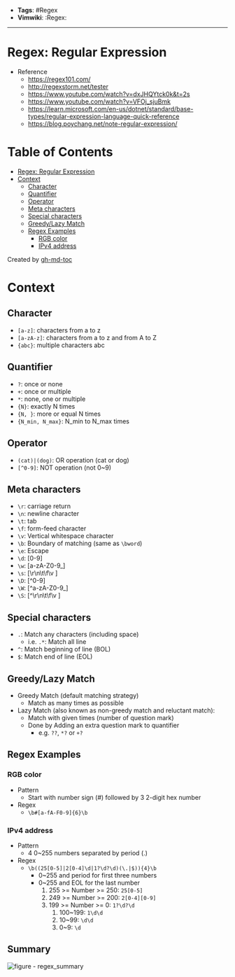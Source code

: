 - __Tags__: #Regex
- __Vimwiki__: :Regex:

______________________________________________________________________

# Regex: Regular Expression

- Reference
  - https://regex101.com/
  - http://regexstorm.net/tester
  - https://www.youtube.com/watch?v=dxJHQYtck0k&t=2s
  - https://www.youtube.com/watch?v=VFOj_sjuBmk
  - https://learn.microsoft.com/en-us/dotnet/standard/base-types/regular-expression-language-quick-reference
  - https://blog.poychang.net/note-regular-expression/

# Table of Contents

- [Regex: Regular Expression](#regex-regular-expression)
- [Context](#context)
  - [Character](#character)
  - [Quantifier](#quantifier)
  - [Operator](#operator)
  - [Meta characters](#meta-characters)
  - [Special characters](#special-characters)
  - [Greedy/Lazy Match](#greedylazy-match)
  - [Regex Examples](#regex-examples)
    - [RGB color](#rgb-color)
    - [IPv4 address](#ipv4-address)

Created by [gh-md-toc](https://github.com/ekalinin/github-markdown-toc)

# Context

## Character

- `[a-z]`: characters from a to z
- `[a-zA-z]`: characters from a to z and from A to Z
- `{abc}`: multiple characters abc

## Quantifier

- `?`: once or none
- `+`: once or multiple
- `*`: none, one or multiple
- `{N}`: exactly N times
- `{N, }`: more or equal N times
- `{N_min, N_max}`: N_min to N_max times

## Operator

- `(cat)|(dog)`: OR operation (cat or dog)
- `[^0-9]`: NOT operation (not 0~9)

## Meta characters

- `\r`: carriage return
- `\n`: newline character
- `\t`: tab
- `\f`: form-feed character
- `\v`: Vertical whitespace character
- `\b`: Boundary of matching (same as `\bword`)
- `\e`: Escape
- `\d`: \[0-9\]
- `\w`: \[a-zA-Z0-9\_\]
- `\s`: \[\\r\\n\\t\\f\\v \]
- `\D`: \[^0-9\]
- `\W`: \[^a-zA-Z0-9\_\]
- `\S`: \[^\\r\\n\\t\\f\\v \]

## Special characters

- `.`: Match any characters (including space)
  - i.e. `.*`: Match all line
- `^`: Match beginning of line (BOL)
- `$`: Match end of line (EOL)

## Greedy/Lazy Match

- Greedy Match (default matching strategy)
  - Match as many times as possible
- Lazy Match (also known as non-greedy match and reluctant match):
  - Match with given times (number of question mark)
  - Done by Adding an extra question mark to quantifier
    - e.g. `??`, `*?` or `+?`

## Regex Examples

### RGB color

- Pattern
  - Start with number sign (#) followed by 3 2-digit hex number
- Regex
  - `\b#[a-fA-F0-9]{6}\b`

### IPv4 address

- Pattern
  - 4 0~255 numbers separated by period (.)
- Regex
  - `\b((25[0-5]|2[0-4]\d|1?\d?\d)(\.|$)){4}\b`
    - 0~255 and period for first three numbers
    - 0~255 and EOL for the last number
      1. 255 >= Number >= 250: `25[0-5]`
      1. 249 >= Number >= 200: `2[0-4][0-9]`
      1. 199 >= Number >= 0: `1?\d?\d`
         1. 100~199: `1\d\d`
         1. 10~99: `\d\d`
         1. 0~9: `\d`

## Summary

![figure - regex_summary](///home/jordankhwu/Documents/KNOWLEDGE_BASE/resources/image/Regex.png)
